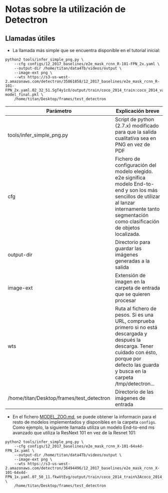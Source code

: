 # Notas sobre la utilización de Detectron
 
 ## Llamadas útiles
 
 - La llamada más simple que se encuentra disponible en el tutorial inicial:
 
 ```
 python2 tools/infer_simple_png.py \
     --cfg configs/12_2017_baselines/e2e_mask_rcnn_R-101-FPN_2x.yaml \
     --output-dir /home/titan/data4Tb/videos/output \
     --image-ext png \
     --wts https://s3-us-west-2.amazonaws.com/detectron/35861858/12_2017_baselines/e2e_mask_rcnn_R-101-FPN_2x.yaml.02_32_51.SgT4y1cO/output/train/coco_2014_train:coco_2014_valminusminival/generalized_rcnn/        model_final.pkl \
     /home/titan/Desktop/frames/test_detectron
 ```
| Parámetro 	| Explicación breve 	|
|-------------------------------------------	|-------------------------------------------------------------------------------------------------------------------------------------------------------------------------------------------------------	|
| tools/infer_simple_png.py 	| Script de python (2.7.x) modificado para que la salida cualitativa sea en PNG en vez de PDF 	|
| cfg 	| Fichero de configuración del modelo elegido. e2e significa modelo End-to-end y son los más sencillos de utilizar al lanzar internamente tanto segmentación como clasificación de objetos localizada. 	|
| output-dir 	| Directorio para guardar las imágenes generadas a la salida 	|
| image-ext 	| Extensión de imagen en la carpeta de entrada que se quieren procesar 	|
| wts 	| Ruta al fichero de pesos. Si es una URL, comprueba primero si no está descargada y después la descarga. Tener cuidado con ésto, porque por defecto las guarda y busca en la carpeta /tmp/detectron... 	|
| /home/titan/Desktop/frames/test_detectron 	| Directorio de las imágenes de entrada 	|
- En el fichero [MODEL_ZOO.md](./MODEL_ZOO.md), se puede obtener la informacin para el resto de modelos implementados y disponibles en la carpeta `configs`.
Como ejemplo, la siguiente llamada utiliza un modelo End-to-end ms avanzado que utiliza la ResNext 101 en vez de la Resnet 101:
```
python2 tools/infer_simple_png.py \
    --cfg configs/12_2017_baselines/e2e_mask_rcnn_X-101-64x4d-FPN_1x.yaml \
    --output-dir /home/titan/data4Tb/videos/output \
    --image-ext png \
    --wts https://s3-us-west-2.amazonaws.com/detectron/36494496/12_2017_baselines/e2e_mask_rcnn_X-101-64x4d-FPN_1x.yaml.07_50_11.fkwVtEvg/output/train/coco_2014_train%3Acoco_2014_valminusminival/generalized_rcnn/model_final.pkl \
    /home/titan/Desktop/frames/test_detectron
```

